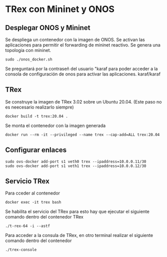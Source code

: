 # TRex con Mininet y ONOS

## Desplegar ONOS y Mininet
Se despliega un contenedor con la imagen de ONOS.
Se activan las aplicaciones para permitir el forwarding de mininet reactivo.
Se genera una topologia con mininet.
~~~
sudo ./onos_docker.sh 
~~~
Se preguntará por la contraseñ del usuario "karaf para poder acceder a la consola de configuración de onos para activar las aplicaciones. karaf/karaf

## TRex
Se construye la imagen de TRex 3.02 sobre un Ubuntu 20.04. (Este paso no es neecesario realizarlo siempre)
~~~
docker build -t trex:20.04 .
~~~

Se monta el contenedor con la imagen generada
~~~
docker run --rm -it --privileged --name trex --cap-add=ALL trex:20.04
~~~


## Configurar enlaces
~~~
sudo ovs-docker add-port s1 veth0 trex --ipaddress=10.0.0.11/30
sudo ovs-docker add-port s1 veth1 trex --ipaddress=10.0.0.12/30
~~~

## Servicio TRex
Para cceder al contenedor 
~~~
docker exec -it trex bash
~~~

Se habilita el servicio del TRex para esto hay que ejecutar el siguiente comando dentro del contenedor TRex
~~~
./t-rex-64 -i --astf
~~~

Para acceder a la consula de TRex, en otro terminal realizar el siguiente comando dentro del contenedor
~~~
./trex-console
~~~